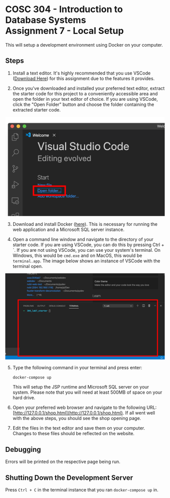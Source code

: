 # COSC 304 - Introduction to Database Systems<br>Assignment 7 - Local Setup

This will setup a development environment using Docker on your computer.

## Steps

1. Install a text editor. It's highly recommended that you use VSCode ([Download Here](https://code.visualstudio.com/Download)) for this assignment due to the features it provides.

2. Once you've downloaded and installed your preferred text editor, extract the starter code for this project to a conveniently accessible area and open the folder in your text editor of choice. If you are using VSCode, click the "Open Folder" button and choose the folder containing the extracted starter code.

<img src="imgs/open_folder.png">

3. Download and install Docker ([here](https://www.docker.com/products/docker-desktop)). This is necessary for running the web application and a Microsoft SQL server instance.

4. Open a command line window and navigate to the directory of your starter code. If you are using VSCode, you can do this by pressing Ctrl + \`. If you are not using VSCode, you can use your system's terminal. On Windows, this would be `cmd.exe` and on MacOS, this would be `terminal.app`. The image below shows an instance of VSCode with the terminal open.

<img src="imgs/terminal.png">

5. Type the following command in your terminal and press enter:

    ```
    docker-compose up
    ```

    This will setup the JSP runtime and Microsoft SQL server on your system. Please note that you will need at least 500MB of space on your hard drive.

6. Open your preferred web browser and navigate to the following URL: [http://127.0.0.1/shop.html](http://127.0.0.1/shop.html). If all went well with the above steps, you should see the shop opening page.

7. Edit the files in the text editor and save them on your computer. Changes to these files should be reflected on the website.

## Debugging

Errors will be printed on the respective page being run.

## Shutting Down the Development Server

Press `Ctrl + C` in the terminal instance that you ran `docker-compose up` in.
